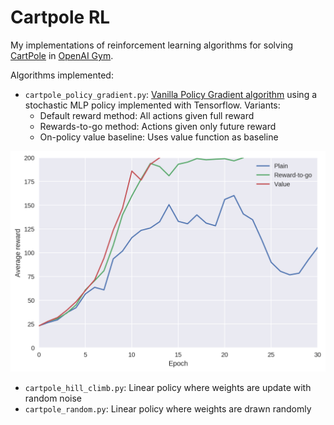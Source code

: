 # Cartpole RL
My implementations of reinforcement learning algorithms for solving [CartPole](https://openai.com/requests-for-research/#cartpole) in [OpenAI Gym](https://gym.openai.com/docs/).

Algorithms implemented:
* `cartpole_policy_gradient.py`: [Vanilla Policy Gradient algorithm](https://spinningup.openai.com/en/latest/spinningup/rl_intro3.html#) using a stochastic MLP policy implemented with Tensorflow. Variants:
	* Default reward method: All actions given full reward
	* Rewards-to-go method: Actions given only future reward
	* On-policy value baseline: Uses value function as baseline

<img src="https://github.com/nholmber/rl-openai-cartpole/blob/master/img/policy.png?raw=true" width="600" title="Policy Gradient Training">

* `cartpole_hill_climb.py`: Linear policy where weights are update with random noise
* `cartpole_random.py`: Linear policy where weights are drawn randomly
